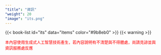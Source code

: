 ```yaml
---
"title": "資訊"
"weight": 20
"image": "its.png"
---
```


{{< book-list id="its" data="items" color="#9b8eb0" >}}
{{< warning >}}
<p>
   <font color="red" size="2pt">本內容使用生成式人工智慧技術產生，若內容說明有不清楚與不得體處，尚請見諒並與資訊服務處反應</font>
</p>
